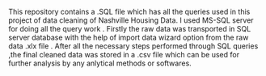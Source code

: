 This repository contains a .SQL file which has all the queries used in this project of data cleaning of Nashville Housing Data. I used MS-SQL server for doing all the query work . Firstly the raw data was transported in SQL server database with the help of import data wizard option from the raw data .xlx file . After all the necessary steps performed through SQL queries ,the final cleaned data was stored in a .csv file which can be used for further analysis by any anlytical methods or softwares. 
